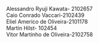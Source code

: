 Alessandro Ryuji Kawata- 2102657<br>
Caio Conrado Vaccari-2102439<br>
Eliel Americo de Oliveira-2101178<br>
Martin Hilst- 102454<br>
Vitor Martinho de Oliveira-2102758<br>
